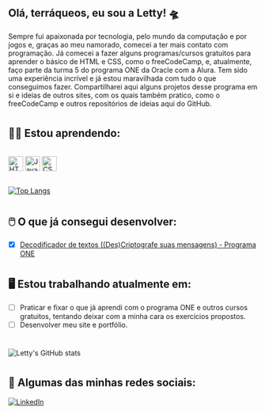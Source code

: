 ## **Olá, terráqueos, eu sou a Letty!** 🛸

Sempre fui apaixonada por tecnologia, pelo mundo da computação e por jogos e, graças ao meu namorado, comecei a ter mais contato com programação. Já comecei a fazer alguns programas/cursos gratuitos para aprender o básico de HTML e CSS, como o freeCodeCamp, e, atualmente, faço parte da turma 5 do programa ONE da Oracle com a Alura. Tem sido uma experiência incrível e já estou maravilhada com tudo o que conseguimos fazer.
Compartilharei aqui alguns projetos desse programa em si e ideias de outros sites, com os quais também pratico, como o freeCodeCamp e outros repositórios de ideias aqui do GitHub.

#

## 👩‍💻 **Estou aprendendo:**
<div style="display: inline_block"><br />
    <img src="https://cdn.jsdelivr.net/gh/devicons/devicon/icons/html5/html5-original.svg" height="30px" alt="HTML5" align="center" />
    <img src="https://cdn.jsdelivr.net/gh/devicons/devicon/icons/javascript/javascript-plain.svg" height="30px" alt="JavaScript" align="center" />
    <img src="https://cdn.jsdelivr.net/gh/devicons/devicon/icons/css3/css3-original.svg" height="30px" alt="CSS3" align="center" /> 
</div><br />

[![Top Langs](https://github-readme-stats.vercel.app/api/top-langs/?username=lettyviana&layout=compact&langs_count=3&theme=midnight-purple)](https://github.com/lettyviana/github-readme-stats)

#

## 🖱️ **O que já consegui desenvolver:**
- [x] [Decodificador de textos ((Des)Criptografe suas mensagens) - Programa ONE](https://lettyviana.github.io/decodificador-de-mensagens/)<br />

#

## 🖥️ **Estou trabalhando atualmente em:**
- [ ] Praticar e fixar o que já aprendi com o programa ONE e outros cursos gratuitos, tentando deixar com a minha cara os exercícios propostos.
- [ ] Desenvolver meu site e portfólio.

#

![Letty's GitHub stats](https://github-readme-stats.vercel.app/api?username=lettyviana&show_icons=true&theme=midnight-purple)

#

## 📲 **Algumas das minhas redes sociais:** 

[![LinkedIn](https://img.shields.io/badge/LinkedIn-0077B5?style=for-the-badge&logo=linkedin&logoColor=white)](www.linkedin.com/in/leticiaviana-trad-dev)
